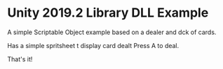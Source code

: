 # Unity 2019.2 Library DLL Example

A simple Scriptable Object example based on a dealer and dck of cards.

Has a simple spritsheet t display card dealt
Press A to deal.

That's it!